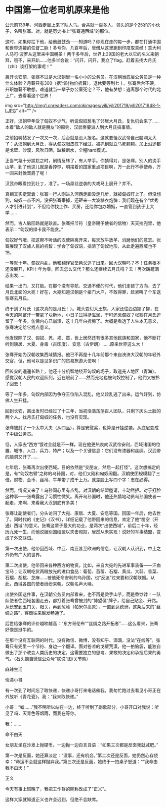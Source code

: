 # 中国第一位老司机原来是他

公元前139年，河西走廊上来了队人马。合共就一百多人，领头的是个25岁的小伙子，名叫张骞。对，就是历史书上“张骞通西域”的那位。 

这时，如果你拦下他，给他鼓鼓劲——知道吗？你现在走的每一步，都在打通中国和世界连接的任督二脉！多亏你，几百年后，唐僧从这里跑到印度取真经！意大利人马可·波罗从这里来中国朝圣！两千多年后，世界上29国的老大以它的名义来朝拜，哦不，来开趴……他多半会说：“闪开，闪开，我立了flag，赶着去找大月氏（zhi）谈打架的事呢！” 

离开长安前，张骞不过是大汉朝里一名小小的公务员。在汉朝当底层公务员是一种什么体验？月薪只有300（据当时物价折算），退休要等到七十。张骞后台不硬，升职加薪不敢想。难道就当一辈子办公室死宅？不，他有梦想：逃离那个时代的北上广，去看看这个世界！ 

img src="http://img1.cnreaders.com/qkimages/yili/yili201719/yili20171948-1-l.JPG" alt="" />

正好，汉朝早年受了匈奴不少气，听说匈奴惹毛了邻居大月氏，复仇机会来了……本着“敌人的敌人就是朋友”的原则，汉武帝要派人到大月氏搞事情。 

之前招聘帖发了一次又一次，后台就是没人报名。这就要怪汉武帝自己脑洞太大了：从汉朝到大月氏，得从匈奴眼皮底下经过，被抓到就立马死翘翘。加上沿途都是戈壁、沙漠，风吹日晒，缺粮断水，全程hard模式。 

正当气氛十分尴尬之时，剧情反转了，有人举手。你猜得对，是张骞。别人的烫手山芋，到了他这儿就是香饽饽，明摆着的国家重点项目啊，万一此行不辱使命，万一回来封侯晋爵了呢！ 

汉武帝眼看拉到壮丁，准了。一场屌丝逆袭的大戏马上展开？并不。 

真相其实挺窝囊：张骞一行人刚进入河西走廊没走几步，就被匈奴盯上了。但没想到，匈奴一点不凶，没把张骞宰掉，还砸来一大波糖衣炮弹：我们现在有个“优秀人才引进计划”，不但给你找工作、买房，还给你包办婚姻，一直管到孩子上大学…… 

然而，古人脑回路就是耿直。张骞把节符（皇帝赐予使者的信物）天天揣兜里，他表示：“匈奴的绿卡我不能贪。” 

匈奴好气哦，把这帮不听话的汉使隔离开来，每天放牛放羊，消磨他们的意志。张骞展现了汉族人民的机智：学会了匈奴语，搞清了匈奴地形，从此走遍西域也不怕。 

一等就十年。匈奴内乱，他和翻译官堂邑父逃了出来。回大汉朝吗？不！任务根本还没展开，KPI十年为零，回去怎么交代？那么还继续去月氏吗？去！再次踌躇满志出发…… 

结果一出门，又打脸。在那个没有导航、交通不便的时代，他们走错了方向，去了月氏北面的大宛！好在，大宛知道汉朝是个豪门大户，不敢得罪，赶紧叫了个车送张骞去月氏。 

终于到了月氏（这次真的是月氏！）。城头变幻大王旗，人家还往西边挪了挪，在今天的阿富汗一带拿了块新地，小日子过得挺滋润，干吗还惹匈奴？张骞在月氏逗留了一年多，仿佛内心已崩溃，这十几年白折腾了。大概是看透了人生本无意义，张骞决定给它找点意义。 

他发现除了汉、匈奴、羌、戎、蛮，世上居然还有很多其他民族和国家，他不断打听到康居、大夏、身毒（古印度）、安息（古伊朗）……原来世界这么大！ 

张骞开始为汉朝收集西域情报。他已不再是十几年前那个来自泱泱大汉朝的年轻外交官，但，他可以是见多识广的贸易旅游大使啊！ 

回长安的遥遥长路上，他还十分机智地绕开匈奴的场子，取道羌人地区（青海）。感觉汉朝人民的欢迎队列，近在眼前了……然而羌地也被匈奴控制了，他們又被拎了回去！ 

等了一年多，匈奴内部因为争夺王位陷入混乱，他又趁乱逃了出来。运气好到，仿佛人生开挂。 

回到长安，离出发时已经过了十三年，当初浩浩荡荡百人团队，只剩下灰头土脸的两个人。找月氏打匈奴的任务，也没有实现。 

张骞被封了一个太中大夫（从四品），算是安慰奖，也算是开挂逆袭，从底层变成了中级公务员。 

但，人家去“西方”镀过金就是不一样。现在他更热衷向汉武帝安利，西域诸国的位置、城市、人口、兵力、特产；以及一个关键信息：它们没有漆器和丝绸。汉武帝的脑洞又开了…… 

七年后，张骞再次出使西域。目的依然是“交朋友，然后一起打怪”。这次想搞定的是，有“匈奴右臂”之称的乌孙国，对，他们又刚和匈奴闹翻。汉朝使团规模翻了三倍，财物、金币、丝帛、牛羊带了成千上万。就差脸上写四个字：志在必得。 

然而，情况又来了！乌孙国心里有点乱，对汉朝的结盟邀请，十动然拒。对于打脸这种事——张骞露出了习惯性微笑。离开乌孙国时，他还热情地动员乌孙国使者一起走，来啊，来看我大汉到底有多美！ 

张骞让副使者们，分头访问了大宛、康居、大夏、安息等国。回国一年后，他去世了。同时代的《史记》《汉书》，详细记载了他带回来的信息，肯定了他“凿空（开通）西域”的意义。张骞这辈子最大的功业，是两次“出使西域”，前后二十年，经历九死一生，而他说服别国结盟以夹击匈奴，居然从未实现！说好的军事结盟，变成了外交联谊。 

第一次出使，他带回西域、中亚、南亚甚至欧洲的信息，让汉朝人认识到，中土之外仍有广大的世界。 

第二次出使，他带回来各种西方的物资。比如，来自大宛的先进军事装备——汗血宝马；让汉朝吃货两眼放光的进口食品：葡萄、苜蓿、石榴、黄瓜、大蒜、香菜、石榴、胡桃、芝麻……被他死命安利的乌孙国，也“反追”过来要和汉朝联姻。从此，西域各国的使者纷纷来朝。汉朝名声大噪。 

出使外国这件事，在汉朝公务员内部看来，也不再是烫手山芋，而是香饽饽！一队队使者往西域各国走去，都打着张骞曾被封的“博望侯”牌子，给自己贴金、开路。从长安到玉门关、阳关，再到葱岭（帕米尔高原），一直到达欧洲，这条后来的“丝绸之路”，客商往来越发畅通了。 

后世给张骞的评价越吹越高：“东方哥伦布”“丝绸之路开拓者”……这么看来，张骞好像是挺牛的。 

在那个没有互联网的时代，没有微信、微博，没有知乎、滴滴，没法“在线等”。张骞只有兜里一个节符、身边一个翻译。面对苍凉的戈壁荒漠，他一拍脑袋，能独自做出了那个改变人类历史的决定，这需要独立的思考、果敢的决定和承担后果的勇气。（石头摘自微信公众号“朕说”图/关节熊） 

麻辣生活 

快递小哥 

有一次到了时间忘了取快递，快递小哥打来电话催我，我匆忙跑过去看见小哥正在外放听《青花瓷》，我：“我来取快递。” 

小哥：“嘘……”我不明所以站在一边，终于听到了副歌部分，小哥开口对我说：听见了吗，天青色等烟雨，而我在等你。 

我：…… 

命不由天 

女朋友坐在沙发上抛硬币，一边抛一边自言自语：“如果三次都是反面我就减肥。” 

第一次是反面，她还算淡定：“没事，还有机会。”第二次还是反面，她仍然心存侥幸：“命运不会就这样抛弃我。”第三次还是反面，她终于一拍桌子怒道：““我命由我不由天！” 

正义 

今天有事上班晚了，我把工作群的昵称改成了“正义”。 

这样大家就知道正义也许会迟到，但绝不会缺席。